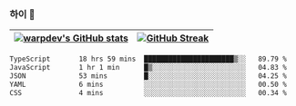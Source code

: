 
### 하이 👋
[![warpdev's GitHub stats](https://github-readme-stats.vercel.app/api?username=warpdev&show_icons=true&theme=vue-dark)](#) |[![GitHub Streak](https://github-readme-streak-stats.herokuapp.com/?user=warpdev&theme=dark)](#)
--- | --- |
<!--START_SECTION:waka-->

```txt
TypeScript       18 hrs 59 mins  ██████████████████████▒░░   89.79 %
JavaScript       1 hr 1 min      █▒░░░░░░░░░░░░░░░░░░░░░░░   04.83 %
JSON             53 mins         █░░░░░░░░░░░░░░░░░░░░░░░░   04.25 %
YAML             6 mins          ░░░░░░░░░░░░░░░░░░░░░░░░░   00.50 %
CSS              4 mins          ░░░░░░░░░░░░░░░░░░░░░░░░░   00.34 %
```

<!--END_SECTION:waka-->

<!--
**warpdev/warpdev** is a ✨ _special_ ✨ repository because its `README.md` (this file) appears on your GitHub profile.

Here are some ideas to get you started:

- 🔭 I’m currently working on ...
- 🌱 I’m currently learning ...
- 👯 I’m looking to collaborate on ...
- 🤔 I’m looking for help with ...
- 💬 Ask me about ...
- 📫 How to reach me: ...
- 😄 Pronouns: ...
- ⚡ Fun fact: ...
-->
